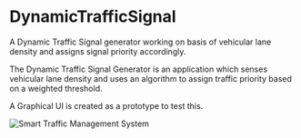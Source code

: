 # DynamicTrafficSignal
A Dynamic Traffic Signal generator working on basis of vehicular lane density and assigns signal priority accordingly.


The Dynamic Traffic Signal Generator is an application which senses vehicular lane density and uses an algorithm to assign traffic priority based on a weighted threshold.

A Graphical UI is created as a prototype to test this.

![Smart Traffic Management System](OutputScreenshots/ReadMe1.png)
